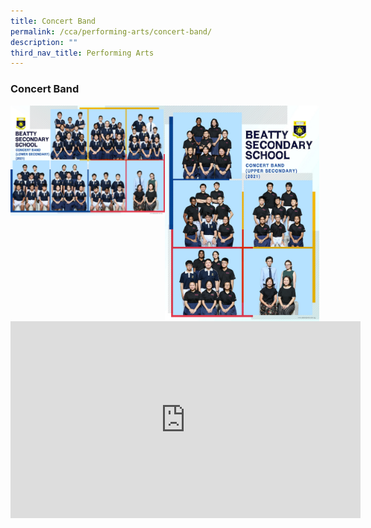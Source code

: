 ```yaml
---
title: Concert Band
permalink: /cca/performing-arts/concert-band/
description: ""
third_nav_title: Performing Arts
---
```

### **Concert Band**

<img align="left" style="width:49%" src="/images/cb1.jpg">
<img align="left" style="width:49%" src="/images/cb2.jpg">

<iframe width="560" height="315" src="https://www.youtube.com/embed/UGrH8wmyu20" title="Beatty Secondary School - Concert Band" frameborder="0" allow="accelerometer; autoplay; clipboard-write; encrypted-media; gyroscope; picture-in-picture" allowfullscreen></iframe>


